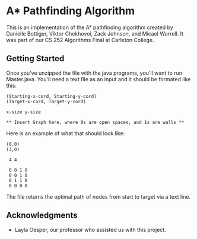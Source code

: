 # A* Pathfinding Algorithm

This is an implementation of the A* pathfinding algorithm created by Danielle Bottiger, Viktor Chekhovoi, Zack Johnson, and Micael Worrell. It was part of our CS 252 Algorithms Final at Carleton College. 

## Getting Started

Once you've unzipped the file with the java programs, you'll want to run Master.java. You'll need a text file as an input and it should be formated like this:

```
(Starting-x-cord, Starting-y-cord)  
(Target-x-cord, Target-y-cord)  
  
x-size y-size  
  
** Insert Graph here, where 0s are open spaces, and 1s are walls **
```

Here is an example of what that should look like:

```
(0,0)
(3,0)
  
 4 4
  
 0 0 1 0
 0 0 1 0
 0 1 1 0
 0 0 0 0
```

The file returns the optimal path of nodes from start to target via a text line.

## Acknowledgments

* Layla Oesper, our professor who assisted us with this project.

